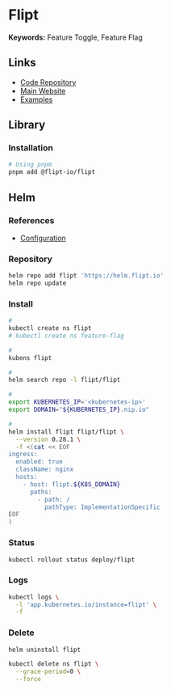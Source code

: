 # Flipt

**Keywords:** Feature Toggle, Feature Flag

## Links

- [Code Repository](https://github.com/flipt-io/flipt)
- [Main Website](https://flipt.io)
- [Examples](https://github.com/flipt-io/flipt/tree/main/examples)

## Library

### Installation

```sh
# Using pnpm
pnpm add @flipt-io/flipt
```

## Helm

### References

- [Configuration](https://github.com/grafana/helm-charts/tree/main/charts/grafana#configuration)

### Repository

```sh
helm repo add flipt 'https://helm.flipt.io'
helm repo update
```

### Install

```sh
#
kubectl create ns flipt
# kubectl create ns feature-flag

#
kubens flipt

#
helm search repo -l flipt/flipt

#
export KUBERNETES_IP='<kubernetes-ip>'
export DOMAIN="${KUBERNETES_IP}.nip.io"

#
helm install flipt flipt/flipt \
  --version 0.28.1 \
  -f <(cat << EOF
ingress:
  enabled: true
  className: nginx
  hosts:
    - host: flipt.${K8S_DOMAIN}
      paths:
        - path: /
          pathType: ImplementationSpecific
EOF
)
```

### Status

```sh
kubectl rollout status deploy/flipt
```

### Logs

```sh
kubectl logs \
  -l 'app.kubernetes.io/instance=flipt' \
  -f
```

### Delete

```sh
helm uninstall flipt

kubectl delete ns flipt \
  --grace-period=0 \
  --force
```
